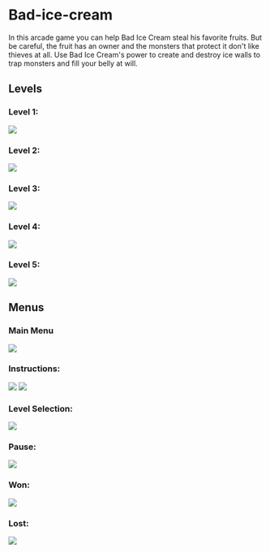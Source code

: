 # Bad-ice-cream

In this arcade game you can help Bad Ice Cream steal his favorite fruits. But be careful, the fruit has an owner and the monsters that protect it don't like thieves at all. Use Bad Ice Cream's power to create and destroy ice walls to trap monsters and fill your belly at will.

## Levels

### Level 1:
<img src="docs/resources/Gameplay.gif"/>

### Level 2:
<img src="docs/resources/Gameplay2.gif"/>

### Level 3:
<img src="docs/resources/Gameplay3.gif"/>

### Level 4:
<img src="docs/resources/Gameplay4.gif"/>

### Level 5:
<img src="docs/resources/level5.gif"/>

## Menus

### Main Menu
<img src="docs/resources/MainMenu.png"/>

### Instructions:
<img src="docs/resources/Instructions1.png"/>
<img src="docs/resources/Instructions2.png"/>

### Level Selection:
<img src="docs/resources/LevelSelect.png"/>

### Pause:
<img src="docs/resources/Pause.png"/>

### Won:
<img src="docs/resources/LevelComplete.png"/>

### Lost:
<img src="docs/resources/GameOver.png"/>
